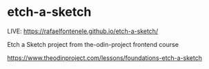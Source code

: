 # etch-a-sketch


LIVE: 
https://rafaelfontenele.github.io/etch-a-sketch/


Etch a Sketch project from the-odin-project frontend course


https://www.theodinproject.com/lessons/foundations-etch-a-sketch

